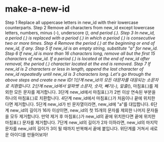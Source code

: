 # make-a-new-id
Step 1 Replace all uppercase letters in new_id with their lowercase counterparts. Step 2 Remove all characters from new_id except lowercase letters, numbers, minus (-), underscore (_), and period (.). Step 3 In new_id, a period (.) is replaced with a period (.) in which a period (.) is consecutive two or more times. Step 4 Remove the period (.) at the beginning or end of new_id, if any. Step 5 If new_id is an empty string, substitute "a" for new_id. Step 6 If new_id is more than 16 characters long, remove all but the first 15 characters of new_id. If a period (.) is located at the end of new_id after removal, the period (.) character located at the end is removed. Step 7 If new_id is 2 characters or less in length, append the last character of new_id repeatedly until new_id is 3 characters long. Let's go through the above steps and create a new ID! 1단계 new_id의 모든 대문자를 대응되는 소문자로 치환합니다. 2단계 new_id에서 알파벳 소문자, 숫자, 빼기(-), 밑줄(_), 마침표(.)를 제외한 모든 문자를 제거합니다. 3단계 new_id에서 마침표(.)가 2번 이상 연속된 부분을 하나의 마침표(.)로 치환합니다. 4단계 new_id에서 마침표(.)가 처음이나 끝에 위치한다면 제거합니다. 5단계 new_id가 빈 문자열이라면, new_id에 "a"를 대입합니다. 6단계 new_id의 길이가 16자 이상이면, new_id의 첫 15개의 문자를 제외한 나머지 문자들을 모두 제거합니다. 만약 제거 후 마침표(.)가 new_id의 끝에 위치한다면 끝에 위치한 마침표(.) 문자를 제거합니다. 7단계 new_id의 길이가 2자 이하라면, new_id의 마지막 문자를 new_id의 길이가 3이 될 때까지 반복해서 끝에 붙입니다. 위단계를 거쳐서 새로운 아이디를 만들어보자!
